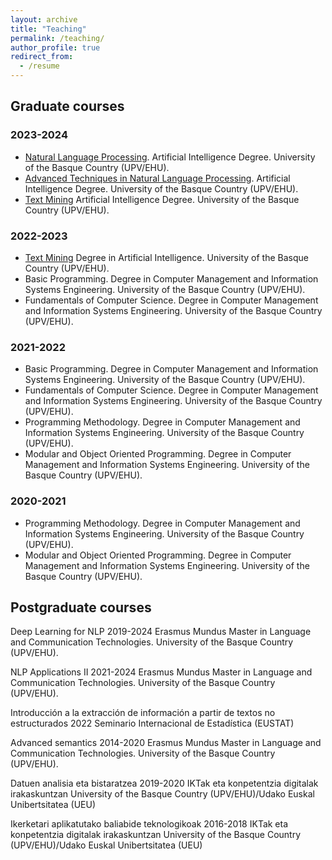 ```yaml
---
layout: archive
title: "Teaching"
permalink: /teaching/
author_profile: true
redirect_from:
  - /resume
---
```



## Graduate courses
### 2023-2024
- [Natural Language Processing](https://www.ehu.eus/en/web/graduak/bachelors-degree-artificial-intelligence/credits-and-subjects?p_redirect=consultaAsignatura&p_cod_proceso=egr&p_anyo_acad=20230&p_ciclo=X&p_curso=3&p_cod_asignatura=26227). Artificial Intelligence Degree. University of the Basque Country (UPV/EHU).
- [Advanced Techniques in Natural Language Processing](https://www.ehu.eus/en/web/graduak/bachelors-degree-artificial-intelligence/credits-and-subjects?p_redirect=consultaAsignatura&p_cod_proceso=egr&p_anyo_acad=20230&p_ciclo=X&p_curso=4&p_cod_asignatura=28285). Artificial Intelligence Degree. University of the Basque Country (UPV/EHU).  
- [Text Mining](https://www.ehu.eus/en/web/graduak/bachelors-degree-artificial-intelligence/credits-and-subjects?p_redirect=consultaAsignatura&p_cod_proceso=egr&p_anyo_acad=20230&p_ciclo=X&p_curso=3&p_cod_asignatura=28275) Artificial Intelligence Degree. University of the Basque Country (UPV/EHU).
  
### 2022-2023
- [Text Mining](https://www.ehu.eus/en/web/graduak/bachelors-degree-artificial-intelligence/credits-and-subjects?p_redirect=consultaAsignatura&p_cod_proceso=egr&p_anyo_acad=20230&p_ciclo=X&p_curso=3&p_cod_asignatura=28275) Degree in Artificial Intelligence. University of the Basque Country (UPV/EHU). 
- Basic Programming. Degree in Computer Management and Information Systems Engineering. University of the Basque Country (UPV/EHU).
- Fundamentals of Computer Science. Degree in Computer Management and Information Systems Engineering. University of the Basque Country (UPV/EHU).

### 2021-2022
- Basic Programming. Degree in Computer Management and Information Systems Engineering. University of the Basque Country (UPV/EHU).
- Fundamentals of Computer Science. Degree in Computer Management and Information Systems Engineering. University of the Basque Country (UPV/EHU).
- Programming Methodology. Degree in Computer Management and Information Systems Engineering. University of the Basque Country (UPV/EHU).
- Modular and Object Oriented Programming. Degree in Computer Management and Information Systems Engineering. University of the Basque Country (UPV/EHU).

### 2020-2021
- Programming Methodology. Degree in Computer Management and Information Systems Engineering. University of the Basque Country (UPV/EHU).
- Modular and Object Oriented Programming. Degree in Computer Management and Information Systems Engineering. University of the Basque Country (UPV/EHU).


## Postgraduate courses
Deep Learning for NLP
2019-2024
Erasmus Mundus Master in Language and Communication Technologies.
University of the Basque Country (UPV/EHU).

NLP Applications II 
2021-2024
Erasmus Mundus Master in Language and Communication Technologies.
University of the Basque Country (UPV/EHU).

Introducción a la extracción de información a partir de textos no estructurados
2022
Seminario Internacional de Estadística (EUSTAT)

Advanced semantics
2014-2020
Erasmus Mundus Master in Language and Communication Technologies.
University of the Basque Country (UPV/EHU).

Datuen analisia eta bistaratzea
2019-2020
IKTak eta konpetentzia digitalak irakaskuntzan
University of the Basque Country (UPV/EHU)/Udako Euskal Unibertsitatea (UEU)

Ikerketari aplikatutako baliabide teknologikoak
2016-2018
IKTak eta konpetentzia digitalak irakaskuntzan
University of the Basque Country (UPV/EHU)/Udako Euskal Unibertsitatea (UEU)

